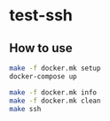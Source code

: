 # test-ssh

## How to use
```sh
make -f docker.mk setup
docker-compose up

make -f docker.mk info
make -f docker.mk clean
make ssh
```
